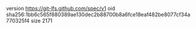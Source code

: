 version https://git-lfs.github.com/spec/v1
oid sha256:1bb6c565f880389ae130dec2b88700b8a6fce18eaf482be8077cf34a770325f4
size 2171
